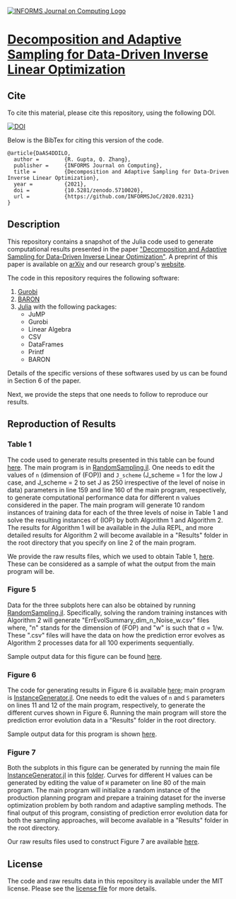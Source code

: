 [![INFORMS Journal on Computing Logo](https://INFORMSJoC.github.io/logos/INFORMS_Journal_on_Computing_Header.jpg)](https://pubsonline.informs.org/journal/ijoc)

# [Decomposition and Adaptive Sampling for Data-Driven Inverse Linear Optimization](https://pubsonline.informs.org/doi/10.1287/ijoc.2022.1162)

## Cite

To cite this material, please cite this repository, using the following DOI.

[![DOI](https://zenodo.org/badge/424228792.svg)](https://zenodo.org/badge/latestdoi/424228792)

Below is the BibTex for citing this version of the code.

```
@article{DaAS4DDILO,
  author =        {R. Gupta, Q. Zhang},
  publisher =     {INFORMS Journal on Computing},
  title =         {Decomposition and Adaptive Sampling for Data-Driven Inverse Linear Optimization},
  year =          {2021},
  doi =           {10.5281/zenodo.5710020},
  url =           {https://github.com/INFORMSJoC/2020.0231}
}  
```

## Description

This repository contains a snapshot of the Julia code used to generate computational results presented in the paper ["Decomposition and Adaptive Sampling for Data-Driven Inverse Linear Optimization"](https://pubsonline.informs.org/doi/10.1287/ijoc.2022.1162). A preprint of this paper is available on [arXiv](https://arxiv.org/abs/2009.07961) and our research group's [website](https://qizh.cems.umn.edu/publications/journal-articles).

The code in this repository requires the following software:
1. [Gurobi](https://www.gurobi.com/)
2. [BARON](https://minlp.com/baron-solver)
3. [Julia](https://julialang.org/) with the following packages:
    - JuMP
    - Gurobi
    - Linear Algebra
    - CSV
    - DataFrames
    - Printf
    - BARON

Details of the specific versions of these softwares used by us can be found in Section 6 of the paper.

Next, we provide the steps that one needs to follow to reproduce our results.

## Reproduction of Results

### Table 1
The code used to generate results presented in this table can be found [here](https://github.com/INFORMSJoC/2020.0231/tree/master/scripts/CaseStudy1_Customer_Preference_Learning/RandomSampling). The main program is in [RandomSampling.jl](https://github.com/INFORMSJoC/2020.0231/blob/master/scripts/CaseStudy1_Customer_Preference_Learning/RandomSampling/RandomSampling.jl). One needs to edit the values of ``n`` (dimension of (FOP)) and ``J_scheme`` (J_scheme = 1 for the low J case, and J_scheme = 2 to set J as 250 irrespective of the level of noise in data) parameters in line 159 and line 160 of the main program, respectively, to generate computational performance data for different n values considered in the paper. The main program will generate 10 random instances of training data for each of the three levels of noise in Table 1 and solve the resulting instances of (IOP) by both Algorithm 1 and Algorithm 2. The results for Algorithm 1 will be available in the Julia REPL, and more detailed results for Algorithm 2 will become available in a "Results" folder in the root directory that you specify on line 2 of the main program.

We provide the raw results files, which we used to obtain Table 1, [here](https://github.com/INFORMSJoC/2020.0231/tree/master/results/CaseStudy1_Customer_Preference_Learning/RandomSampling). These can be considered as a sample of what the output from the main program will be.

### Figure 5
Data for the three subplots here can also be obtained by running [RandomSampling.jl](https://github.com/INFORMSJoC/2020.0231/blob/master/scripts/CaseStudy1_Customer_Preference_Learning/RandomSampling/RandomSampling.jl). Specifically, solving the random training instances with Algorithm 2 will generate "ErrEvolSummary_dim_n_Noise_w.csv" files where, "n" stands for the dimension of (FOP) and "w" is such that &sigma; = 1/w. These ".csv" files will have the data on how the prediction error evolves as Algorithm 2 processes data for all 100 experiments sequentially. 

Sample output data for this figure can be found [here](https://github.com/INFORMSJoC/2020.0231/tree/master/results/CaseStudy1_Customer_Preference_Learning/RandomSampling/Decomposition).

### Figure 6
The code for generating results in Figure 6 is available [here](https://github.com/INFORMSJoC/2020.0231/tree/master/scripts/CaseStudy1_Customer_Preference_Learning/AdaptiveSampling); main program is [InstanceGenerator.jl](https://github.com/INFORMSJoC/2020.0231/blob/master/scripts/CaseStudy1_Customer_Preference_Learning/AdaptiveSampling/InstanceGenerator.jl). One needs to edit the values of ``n`` and ``S`` parameters on lines 11 and 12 of the main program, respectively, to generate the different curves shown in Figure 6. Running the main program will store the prediction error evolution data in a "Results" folder in the root directory. 

Sample output data for this program is shown [here](https://github.com/INFORMSJoC/2020.0231/tree/master/results/CaseStudy1_Customer_Preference_Learning/AdaptiveSampling). 

### Figure 7
Both the subplots in this figure can be generated by running the main file [InstanceGenerator.jl](https://github.com/INFORMSJoC/2020.0231/blob/master/scripts/CaseStudy2_Production_Planning/InstanceGenerator.jl) in this [folder](https://github.com/INFORMSJoC/2020.0231/tree/master/scripts/CaseStudy2_Production_Planning). Curves for different H values can be generated by editing the value of ``H`` parameter on line 80 of the main program. The main program will initialize a random instance of the production planning program and prepare a training dataset for the inverse optimization problem by both random and adaptive sampling methods. The final output of this program, consisting of prediction error evolution data for both the sampling approaches, will become available in a "Results" folder in the root directory. 

Our raw results files used to construct Figure 7 are available [here](https://github.com/INFORMSJoC/2020.0231/tree/master/results/CaseStudy2_Production_Planning).

## License
The code and raw results data in this repository is available under the MIT license. Please see the [license file](https://github.com/INFORMSJoC/2020.0231/blob/master/LICENSE) for more details.
